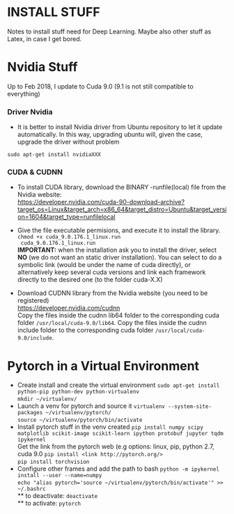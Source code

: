 # INSTALL STUFF
Notes to install stuff need for Deep Learning. Maybe also other stuff as Latex, in case I get bored. 


Nvidia Stuff
======

Up to Feb 2018, I update to Cuda 9.0 (9.1 is not still compatible to everything)

### Driver Nvidia
* It is better to install Nvidia driver from Ubuntu repository to let it update automatically. In this way, upgrading ubuntu will, given the case, upgrade the driver without problem

```sudo apt-get install nvidiaXXX```

### CUDA & CUDNN
* To install CUDA library, download the BINARY -runfile(local) file from the Nvidia website:  
https://developer.nvidia.com/cuda-90-download-archive?target_os=Linux&target_arch=x86_64&target_distro=Ubuntu&target_version=1604&target_type=runfilelocal

* Give the file executable permisions, and execute it to install the library.  
```chmod +x cuda_9.0.176.1_linux.run```  
``` cuda_9.0.176.1_linux.run```   
**IMPORTANT:** when the installation ask you to install the driver, select **NO** (we do not want an static driver installation). You can select to do a symbolic link (would be under the name of cuda directly), or alternatively keep several cuda versions and link each framework directly to the desired one (to the folder cuda-X.X)

* Download CUDNN library from the Nvidia website (you need to be registered)  
https://developer.nvidia.com/cudnn  
Copy the files inside the cudnn lib64 folder to the corresponding cuda folder ```/usr/local/cuda-9.0/lib64```. 
Copy the files inside the cudnn include folder to the corresponding cuda folder ```/usr/local/cuda-9.0/include```. 



Pytorch in a Virtual Environment
======

* Create install and create the virtual environment
```sudo apt-get install python-pip python-dev python-virtualenv```  
```mkdir ~/virtualenv/```  
* Launch a venv for pytorch and source it
```virtualenv --system-site-packages ~/virtualenv/pytorch/```  
```source ~/virtualenv/pytorch/bin/activate```  
* Install pytorch stuff in the venv created
```pip install numpy scipy matplotlib scikit-image scikit-learn ipython protobuf jupyter tqdm ipykernel```  
Get the link from the pytorch web (e.g options: linux, pip, python 2.7, cuda 9.0
```pip install <link http://pytorch.org/>```  
```pip install torchvision```  
* Configure other frames and add the path to bash
```python -m ipykernel install --user --name=numpy```  
```echo "alias pytorch='source ~/virtualenv/pytorch/bin/activate'" >> ~/.bashrc```  
** to deactivate:
```deactivate```  
** to activate: 
```pytorch```

